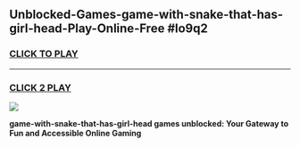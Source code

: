 
## Unblocked-Games-game-with-snake-that-has-girl-head-Play-Online-Free #lo9q2
<h3>
<a href="https://us.freeplayer.one?title=game-with-snake-that-has-girl-head&ref=10M">CLICK TO PLAY</a></h3>
<hr>

<h3>
<a href="https://us.freeplayer.one?title=game-with-snake-that-has-girl-head&ref=10M">CLICK 2 PLAY</a>
  
</h3>

<a href="https://us.freeplayer.one?title=game-with-snake-that-has-girl-head&ref=10M"><img src="https://clearcache.store/games.png"></a>


**game-with-snake-that-has-girl-head games unblocked: Your Gateway to Fun and Accessible Online Gaming**

